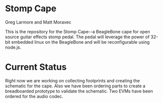 Stomp Cape
=======

Greg Larmore and Matt Moravec


This is the repository for the Stomp Cape--a BeagleBone cape for open source guitar effects stomp pedal. The pedal will leverage the power of 32-bit embedded linux on the BeagleBone and will be reconfigurable using node.js. 


Current Status
=======

Right now we are working on collecting footprints and creating the schematic for the cape. Also we have been ordering parts to create a breadboarded prototype to validate the schematic. Two EVMs have been ordered for the audio codec.